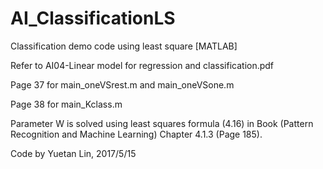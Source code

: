 # AI_ClassificationLS
Classification demo code using least square [MATLAB]


Refer to AI04-Linear model for regression and classification.pdf

Page 37 for main_oneVSrest.m and main_oneVSone.m

Page 38 for main_Kclass.m


Parameter W is solved using least squares formula (4.16) in Book (Pattern Recognition and Machine Learning) Chapter 4.1.3 (Page 185).

Code by Yuetan Lin, 2017/5/15
